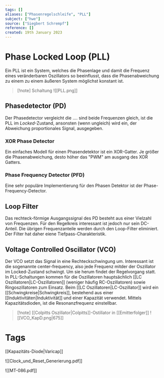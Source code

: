 ```yaml
---
tags: []
aliases: ["Phasenregelschleife", "PLL"]
subject: ["hwe"]
source: ["Siegbert Schrempf"]
reference: []
created: 19th January 2023
---
```


# Phase Locked Loop (PLL)

Ein PLL ist ein System, welches die Phasenlage und damit die Frequenz eines veränderbaren Oszillators so beeinflusst, dass die Phasenabweichung zu einem zu einem äußeren System möglichst konstant ist. 

> [!note] Schaltung
> ![[PLL.png]]


## Phasedetector (PD)
Der Phasedetector vergleicht die .... sind beide Frequenzen gleich, ist die PLL im *Locked*-Zustand, ansonsten (wenn ungleich) wird ein, der Abweichung proportionales Signal, ausgegeben.

### XOR Phase Detector
Ein einfaches Modell für einen Phasendetektor ist ein XOR-Gatter.
Je größer die Phasenabweichung, desto höher das "PWM" am ausgang des XOR Gatters.

### Phase Frequency Detector (PFD)
Eine sehr populäre Implementierung für den Phasen Detektor ist der Phase-Frequency-Detector.



## Loop Filter
Das rechteck-förmige Ausgangssignal des PD besteht aus einer Vielzahl von Frequenzen.
Für den Regelkreis interessant ist jedoch nur sein DC-Anteil. Die übrigen Frequenzanteile werden durch den Loop-Filter eliminiert. Der Filter hat daher eiene Tiefpass-Charakteristik.

## Voltage Controlled Oscillator (VCO)
Der VCO setzt das Signal in eine Rechteckschwingung um. Interessant ist die sogenannte center-frequency, also jede Frequenz mitder der Oszillator im Locked-Zustand schwingt.
Um sie herum findet der Regelvorgang statt.
In PLL-Schaltungen kommen für die Oszillatoren hauptsächlich [[LC Oszillatoren|LC-Oszillatoren]] (weniger häufig RC-Oszillatoren) sowie Ringoszillatoren zum Einsatz.
Beim [[LC Oszillatoren|LC-Oszillator]] wird ein [[Schwingkreise|Schwingkreis]], bestehend aus einer [[Induktivitäten|Induktivität]] und einer Kapazität verwendet. Mittels Kapazitätsdioden, ist die Resonanzfrequenz einstellbar.

>[!note] [[Colpitts Oszillator|Colpitts]]-Ostillator in [[Emitterfolger]]
> ![[VCO_KapD.png|675]]

# Tags
[[Kapazitäts-Diode|Varicap]]


![[Clock_und_Reset_Generierung.pdf]]

![[MT-086.pdf]]
